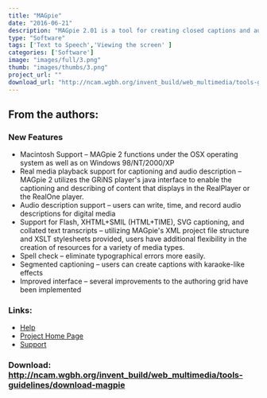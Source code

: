 ```yaml
---
title: "MAGpie"
date: "2016-06-21"
description: "MAGpie 2.01 is a tool for creating closed captions and audio (video) descriptions. Authors can add captions and audio descriptions to QuickTime, Real, or Windows Media Player."
type: "Software"
tags: ['Text to Speech','Viewing the screen' ]
categories: ['Software']
image: "images/full/3.png"
thumb: "images/thumbs/3.png"
project_url: ""
download_url: "http://ncam.wgbh.org/invent_build/web_multimedia/tools-guidelines/download-magpie"
---
```

From the authors:
-----------------

### <a id="" name="" newfeatures="">New Features</a>

- Macintosh Support – MAGpie 2 functions under the OSX operating system as well as on Windows 98/NT/2000/XP
- Real media playback support for captioning and audio description – MAGpie 2 utilizes the GRiNS player's java interface to enable the captioning and describing of content that displays in the RealPlayer or the RealOne player.
- Audio description support – users can write, time, and record audio descriptions for digital media
- Support for Flash, XHTML+SMIL (HTML+TIME), SVG captioning, and collated text transcripts – utilizing MAGpie's XML project file structure and XSLT stylesheets provided, users have additional flexibility in the creation of resources for a variety of media types.
- Spell check – eliminate typographical errors more easily.
- Segmented captioning – users can create captions with karaoke-like effects
- Improved interface – several improvements to the authoring grid have been implemented

### Links:
- <a href="http://ncam.wgbh.org/webaccess/magpie/magpie_help">Help</a>
- <a href="http://ncam.wgbh.org/invent_build/web_multimedia/tools-guidelines/magpie">Project Home Page</a>
- <a href="http://ncam.wgbh.org/webaccess/magpie/magpie2_list.html">Support</a>

### Download: http://ncam.wgbh.org/invent_build/web_multimedia/tools-guidelines/download-magpie 